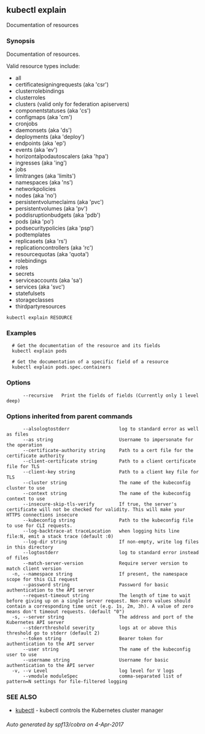 ## kubectl explain

Documentation of resources

### Synopsis


Documentation of resources. 

Valid resource types include: 

  * all  
  * certificatesigningrequests (aka 'csr')  
  * clusterrolebindings  
  * clusterroles  
  * clusters (valid only for federation apiservers)  
  * componentstatuses (aka 'cs')  
  * configmaps (aka 'cm')  
  * cronjobs  
  * daemonsets (aka 'ds')  
  * deployments (aka 'deploy')  
  * endpoints (aka 'ep')  
  * events (aka 'ev')  
  * horizontalpodautoscalers (aka 'hpa')  
  * ingresses (aka 'ing')  
  * jobs  
  * limitranges (aka 'limits')  
  * namespaces (aka 'ns')  
  * networkpolicies  
  * nodes (aka 'no')  
  * persistentvolumeclaims (aka 'pvc')  
  * persistentvolumes (aka 'pv')  
  * poddisruptionbudgets (aka 'pdb')  
  * pods (aka 'po')  
  * podsecuritypolicies (aka 'psp')  
  * podtemplates  
  * replicasets (aka 'rs')  
  * replicationcontrollers (aka 'rc')  
  * resourcequotas (aka 'quota')  
  * rolebindings  
  * roles  
  * secrets  
  * serviceaccounts (aka 'sa')  
  * services (aka 'svc')  
  * statefulsets  
  * storageclasses  
  * thirdpartyresources

```
kubectl explain RESOURCE
```

### Examples

```
  # Get the documentation of the resource and its fields
  kubectl explain pods
  
  # Get the documentation of a specific field of a resource
  kubectl explain pods.spec.containers
```

### Options

```
      --recursive   Print the fields of fields (Currently only 1 level deep)
```

### Options inherited from parent commands

```
      --alsologtostderr                  log to standard error as well as files
      --as string                        Username to impersonate for the operation
      --certificate-authority string     Path to a cert file for the certificate authority
      --client-certificate string        Path to a client certificate file for TLS
      --client-key string                Path to a client key file for TLS
      --cluster string                   The name of the kubeconfig cluster to use
      --context string                   The name of the kubeconfig context to use
      --insecure-skip-tls-verify         If true, the server's certificate will not be checked for validity. This will make your HTTPS connections insecure
      --kubeconfig string                Path to the kubeconfig file to use for CLI requests.
      --log-backtrace-at traceLocation   when logging hits line file:N, emit a stack trace (default :0)
      --log-dir string                   If non-empty, write log files in this directory
      --logtostderr                      log to standard error instead of files
      --match-server-version             Require server version to match client version
  -n, --namespace string                 If present, the namespace scope for this CLI request
      --password string                  Password for basic authentication to the API server
      --request-timeout string           The length of time to wait before giving up on a single server request. Non-zero values should contain a corresponding time unit (e.g. 1s, 2m, 3h). A value of zero means don't timeout requests. (default "0")
  -s, --server string                    The address and port of the Kubernetes API server
      --stderrthreshold severity         logs at or above this threshold go to stderr (default 2)
      --token string                     Bearer token for authentication to the API server
      --user string                      The name of the kubeconfig user to use
      --username string                  Username for basic authentication to the API server
  -v, --v Level                          log level for V logs
      --vmodule moduleSpec               comma-separated list of pattern=N settings for file-filtered logging
```

### SEE ALSO
* [kubectl](kubectl.md)	 - kubectl controls the Kubernetes cluster manager

###### Auto generated by spf13/cobra on 4-Apr-2017
